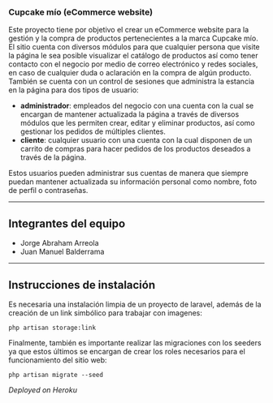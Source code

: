 ### Cupcake mío (eCommerce website)

Este proyecto tiene por objetivo el crear un eCommerce website para la gestión y la compra de productos pertenecientes a la marca Cupcake mío. El sitio cuenta con diversos módulos para que cualquier persona que visite la página le sea posible visualizar el catálogo de productos así como tener contacto con el negocio por medio de correo electrónico y redes sociales, en caso de cualquier duda o aclaración en la compra de algún producto. También se cuenta con un control de sesiones que administra la estancia en la página para dos tipos de usuario:

- **administrador**: empleados del negocio con una cuenta con la cual se encargan de mantener actualizada la página a través de diversos módulos que les permiten crear, editar y eliminar productos, así como gestionar los pedidos de múltiples clientes.
- **cliente**: cualquier usuario con una cuenta con la cual disponen de un carrito de compras para hacer pedidos de los productos deseados a través de la página.

Estos usuarios pueden administrar sus cuentas de manera que siempre puedan mantener actualizada su información personal como nombre, foto de perfil o contraseñas.

<hr>

## Integrantes del equipo
- Jorge Abraham Arreola
- Juan Manuel Balderrama

<hr>

## Instrucciones de instalación

Es necesaria una instalación limpia de un proyecto de laravel, además de la creación de un link simbólico para trabajar con imagenes:
```shell
php artisan storage:link
```

Finalmente, también es importante realizar las migraciones con los seeders ya que estos últimos se encargan de crear los roles necesarios para el funcionamiento del sitio web:
```shell
php artisan migrate --seed
```

*Deployed on Heroku*
